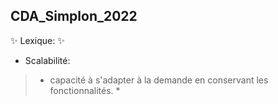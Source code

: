  ## CDA_Simplon_2022

 ✨ Lexique: ✨

- Scalabilité:
> * capacité à s'adapter à la demande en conservant les fonctionnalités. *

